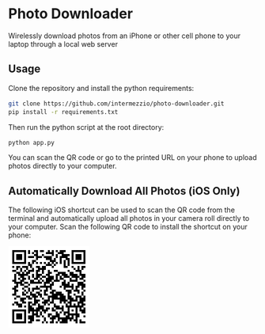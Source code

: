 # Photo Downloader

Wirelessly download photos from an iPhone or other cell phone to your laptop through a local web server

## Usage

Clone the repository and install the python requirements:

```sh
git clone https://github.com/intermezzio/photo-downloader.git
pip install -r requirements.txt
```

Then run the python script at the root directory:

```sh
python app.py
```

You can scan the QR code or go to the printed URL on your phone to upload photos directly to your computer.

## Automatically Download All Photos (iOS Only)

The following iOS shortcut can be used to scan the QR code from the terminal and automatically
upload all photos in your camera roll directly to your computer. Scan the following QR code to install
the shortcut on your phone:

[![IOS Shortcut](ios_shortcut_qr.gif)](https://www.icloud.com/shortcuts/d7222eeabf0c4905bdeef89526a7bceb)

